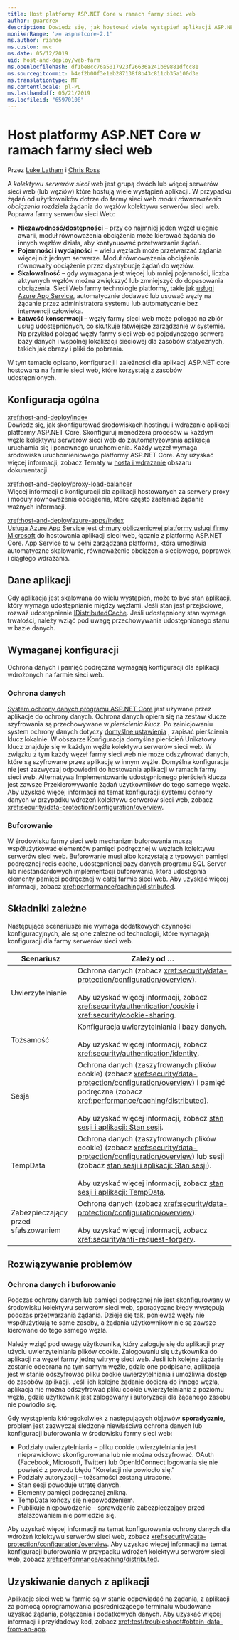 ```yaml
---
title: Host platformy ASP.NET Core w ramach farmy sieci web
author: guardrex
description: Dowiedz się, jak hostować wiele wystąpień aplikacji ASP.NET Core z udostępnionymi zasobami w środowisku farmy sieci web.
monikerRange: '>= aspnetcore-2.1'
ms.author: riande
ms.custom: mvc
ms.date: 05/12/2019
uid: host-and-deploy/web-farm
ms.openlocfilehash: df1be8cc76a5017923f26636a241b69881dfcc81
ms.sourcegitcommit: b4ef2b00f3e1eb287138f8b43c811cb35a100d3e
ms.translationtype: MT
ms.contentlocale: pl-PL
ms.lasthandoff: 05/21/2019
ms.locfileid: "65970108"
---
```

# <a name="host-aspnet-core-in-a-web-farm"></a>Host platformy ASP.NET Core w ramach farmy sieci web

Przez [Luke Latham](https://github.com/guardrex) i [Chris Ross](https://github.com/Tratcher)

A *kolektywu serwerów sieci web* jest grupą dwóch lub więcej serwerów sieci web (lub *węzłów*) które hostują wiele wystąpień aplikacji. W przypadku żądań od użytkowników dotrze do farmy sieci web *moduł równoważenia obciążenia* rozdziela żądania do węzłów kolektywu serwerów sieci web. Poprawa farmy serwerów sieci Web:

* **Niezawodność/dostępności** &ndash; przy co najmniej jeden węzeł ulegnie awarii, moduł równoważenia obciążenia może kierować żądania do innych węzłów działa, aby kontynuować przetwarzanie żądań.
* **Pojemności i wydajności** &ndash; wielu węzłach może przetwarzać żądania więcej niż jednym serwerze. Moduł równoważenia obciążenia równoważy obciążenie przez dystrybucję żądań do węzłów.
* **Skalowalność** &ndash; gdy wymagana jest więcej lub mniej pojemności, liczba aktywnych węzłów można zwiększyć lub zmniejszyć do dopasowania obciążenia. Sieci Web farmy technologie platformy, takie jak [usługi Azure App Service](https://azure.microsoft.com/services/app-service/), automatycznie dodawać lub usuwać węzły na żądanie przez administratora systemu lub automatycznie bez interwencji człowieka.
* **Łatwość konserwacji** &ndash; węzły farmy sieci web może polegać na zbiór usług udostępnionych, co skutkuje łatwiejsze zarządzanie w systemie. Na przykład polegać węzły farmy sieci web od pojedynczego serwera bazy danych i wspólnej lokalizacji sieciowej dla zasobów statycznych, takich jak obrazy i pliki do pobrania.

W tym temacie opisano, konfiguracji i zależności dla aplikacji ASP.NET core hostowana na farmie sieci web, które korzystają z zasobów udostępnionych.

## <a name="general-configuration"></a>Konfiguracja ogólna

<xref:host-and-deploy/index>  
Dowiedz się, jak skonfigurować środowiskach hostingu i wdrażanie aplikacji platformy ASP.NET Core. Skonfiguruj menedżera procesów w każdym węźle kolektywu serwerów sieci web do zautomatyzowania aplikacja uruchamia się i ponownego uruchomienia. Każdy węzeł wymaga środowiska uruchomieniowego platformy ASP.NET Core. Aby uzyskać więcej informacji, zobacz Tematy w [hosta i wdrażanie](xref:host-and-deploy/index) obszaru dokumentacji.

<xref:host-and-deploy/proxy-load-balancer>  
Więcej informacji o konfiguracji dla aplikacji hostowanych za serwery proxy i moduły równoważenia obciążenia, które często zasłaniać żądanie ważnych informacji.

<xref:host-and-deploy/azure-apps/index>  
[Usługa Azure App Service](https://azure.microsoft.com/services/app-service/) jest [chmury obliczeniowej platformy usługi firmy Microsoft](https://azure.microsoft.com/) do hostowania aplikacji sieci web, łącznie z platformą ASP.NET Core. App Service to w pełni zarządzana platforma, która umożliwia automatyczne skalowanie, równoważenie obciążenia sieciowego, poprawek i ciągłego wdrażania.

## <a name="app-data"></a>Dane aplikacji

Gdy aplikacja jest skalowana do wielu wystąpień, może to być stan aplikacji, który wymaga udostępnianie między węzłami. Jeśli stan jest przejściowe, rozważ udostępnienie [IDistributedCache](/dotnet/api/microsoft.extensions.caching.distributed.idistributedcache). Jeśli udostępniony stan wymaga trwałości, należy wziąć pod uwagę przechowywania udostępnionego stanu w bazie danych.

## <a name="required-configuration"></a>Wymaganej konfiguracji

Ochrona danych i pamięć podręczna wymagają konfiguracji dla aplikacji wdrożonych na farmie sieci web.

### <a name="data-protection"></a>Ochrona danych

[System ochrony danych programu ASP.NET Core](xref:security/data-protection/introduction) jest używane przez aplikacje do ochrony danych. Ochrona danych opiera się na zestaw klucze szyfrowania są przechowywane w *pierścienia klucz*. Po zainicjowaniu system ochrony danych dotyczy [domyślne ustawienia](xref:security/data-protection/configuration/default-settings) , zapisać pierścienia klucz lokalnie. W obszarze Konfiguracja domyślna pierścień Unikatowy klucz znajduje się w każdym węźle kolektywu serwerów sieci web. W związku z tym każdy węzeł farmy sieci web nie może odszyfrować danych, które są szyfrowane przez aplikację w innym węźle. Domyślna konfiguracja nie jest zazwyczaj odpowiedni do hostowania aplikacji w ramach farmy sieci web. Alternatywa Implementowanie udostępnionego pierścień klucza jest zawsze Przekierowywanie żądań użytkowników do tego samego węzła. Aby uzyskać więcej informacji na temat konfiguracji systemu ochrony danych w przypadku wdrożeń kolektywu serwerów sieci web, zobacz <xref:security/data-protection/configuration/overview>.

### <a name="caching"></a>Buforowanie

W środowisku farmy sieci web mechanizm buforowania muszą współużytkować elementów pamięci podręcznej w węzłach kolektywu serwerów sieci web. Buforowanie musi albo korzystają z typowych pamięci podręcznej redis cache, udostępnionej bazy danych programu SQL Server lub niestandardowych implementacji buforowania, która udostępnia elementy pamięci podręcznej w całej farmie sieci web. Aby uzyskać więcej informacji, zobacz <xref:performance/caching/distributed>.

## <a name="dependent-components"></a>Składniki zależne

Następujące scenariusze nie wymaga dodatkowych czynności konfiguracyjnych, ale są one zależne od technologii, które wymagają konfiguracji dla farmy serwerów sieci web.

| Scenariusz | Zależy od &hellip; |
| -------- | ------------------- |
| Uwierzytelnianie | Ochrona danych (zobacz <xref:security/data-protection/configuration/overview>).<br><br>Aby uzyskać więcej informacji, zobacz <xref:security/authentication/cookie> i <xref:security/cookie-sharing>. |
| Tożsamość | Konfiguracja uwierzytelniania i bazy danych.<br><br>Aby uzyskać więcej informacji, zobacz <xref:security/authentication/identity>. |
| Sesja | Ochrona danych (zaszyfrowanych plików cookie) (zobacz <xref:security/data-protection/configuration/overview>) i pamięć podręczna (zobacz <xref:performance/caching/distributed>).<br><br>Aby uzyskać więcej informacji, zobacz [stan sesji i aplikacji: Stan sesji](xref:fundamentals/app-state#session-state). |
| TempData | Ochrona danych (zaszyfrowanych plików cookie) (zobacz <xref:security/data-protection/configuration/overview>) lub sesji (zobacz [stan sesji i aplikacji: Stan sesji](xref:fundamentals/app-state#session-state)).<br><br>Aby uzyskać więcej informacji, zobacz [stan sesji i aplikacji: TempData](xref:fundamentals/app-state#tempdata). |
| Zabezpieczający przed sfałszowaniem | Ochrona danych (zobacz <xref:security/data-protection/configuration/overview>).<br><br>Aby uzyskać więcej informacji, zobacz <xref:security/anti-request-forgery>. |

## <a name="troubleshoot"></a>Rozwiązywanie problemów

### <a name="data-protection-and-caching"></a>Ochrona danych i buforowanie

Podczas ochrony danych lub pamięci podręcznej nie jest skonfigurowany w środowisku kolektywu serwerów sieci web, sporadyczne błędy występują podczas przetwarzania żądania. Dzieje się tak, ponieważ węzły nie współużytkują te same zasoby, a żądania użytkowników nie są zawsze kierowane do tego samego węzła.

Należy wziąć pod uwagę użytkownika, który zaloguje się do aplikacji przy użyciu uwierzytelniania plików cookie. Zalogowaniu się użytkownika do aplikacji na węzeł farmy jedną witrynę sieci web. Jeśli ich kolejne żądanie zostanie odebrana na tym samym węźle, gdzie one podpisane, aplikacja jest w stanie odszyfrować pliku cookie uwierzytelniania i umożliwia dostęp do zasobów aplikacji. Jeśli ich kolejne żądanie dociera do innego węzła, aplikacja nie można odszyfrować pliku cookie uwierzytelniania z poziomu węzła, gdzie użytkownik jest zalogowany i autoryzacji dla żądanego zasobu nie powiodło się.

Gdy wystąpienia któregokolwiek z następujących objawów **sporadycznie**, problem jest zazwyczaj śledzone niewłaściwa ochrona danych lub konfiguracji buforowania w środowisku farmy sieci web:

* Podziały uwierzytelniania &ndash; pliku cookie uwierzytelniania jest nieprawidłowo skonfigurowana lub nie można odszyfrować. OAuth (Facebook, Microsoft, Twitter) lub OpenIdConnect logowania się nie powieść z powodu błędu "Korelacji nie powiodło się."
* Podziały autoryzacji &ndash; tożsamości zostaną utracone.
* Stan sesji powoduje utratę danych.
* Elementy pamięci podręcznej znikną.
* TempData kończy się niepowodzeniem.
* Publikuje niepowodzenie &ndash; sprawdzenie zabezpieczający przed sfałszowaniem nie powiedzie się.

Aby uzyskać więcej informacji na temat konfigurowania ochrony danych dla wdrożeń kolektywu serwerów sieci web, zobacz <xref:security/data-protection/configuration/overview>. Aby uzyskać więcej informacji na temat konfiguracji buforowania w przypadku wdrożeń kolektywu serwerów sieci web, zobacz <xref:performance/caching/distributed>.

## <a name="obtain-data-from-apps"></a>Uzyskiwanie danych z aplikacji

Aplikacje sieci web w farmie są w stanie odpowiadać na żądania, z aplikacji za pomocą oprogramowania pośredniczącego terminalu wbudowane uzyskać żądania, połączenia i dodatkowych danych. Aby uzyskać więcej informacji i przykładowy kod, zobacz <xref:test/troubleshoot#obtain-data-from-an-app>.
